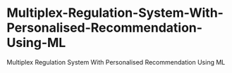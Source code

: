 # Multiplex-Regulation-System-With-Personalised-Recommendation-Using-ML
Multiplex Regulation System With Personalised Recommendation Using ML
